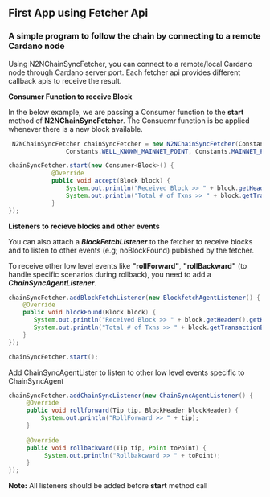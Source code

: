 ## First App using Fetcher Api

### A simple program to follow the chain by connecting to a remote Cardano node

Using N2NChainSyncFetcher, you can connect to a remote/local Cardano node through Cardano server port. Each fetcher api
provides different callback apis to receive the result.

**Consumer Function to receive Block**

In the below example, we are passing a Consumer function to the **start** method of **N2NChainSyncFetcher**. The Consuemr function is
be applied whenever there is a new block available.

```java
 N2NChainSyncFetcher chainSyncFetcher = new N2NChainSyncFetcher(Constants.MAINNET_IOHK_RELAY_ADDR, Constants.MAINNET_IOHK_RELAY_PORT,
                Constants.WELL_KNOWN_MAINNET_POINT, Constants.MAINNET_PROTOCOL_MAGIC);

chainSyncFetcher.start(new Consumer<Block>() {
            @Override
            public void accept(Block block) {
                System.out.println("Received Block >> " + block.getHeader().getHeaderBody().getBlockNumber());
                System.out.println("Total # of Txns >> " + block.getTransactionBodies().size());
            }
});
```

**Listeners to recieve blocks and other events**

You can also attach a **_BlockFetchListener_** to the fetcher to receive blocks and to listen to other events (e.g; noBlockFound) published by the fetcher.

To receive other low level events like **"rollForward"**, **"rollBackward"** (to handle specific scenarios during rollback), you need to
add a **_ChainSyncAgentListener_**.

```java
chainSyncFetcher.addBlockFetchListener(new BlockfetchAgentListener() {
    @Override
    public void blockFound(Block block) {
       System.out.println("Received Block >> " + block.getHeader().getHeaderBody().getBlockNumber());
       System.out.println("Total # of Txns >> " + block.getTransactionBodies().size());
    }
});

chainSyncFetcher.start();
```

Add ChainSyncAgentLister to listen to other low level events specific to ChainSyncAgent

```java
chainSyncFetcher.addChainSyncListener(new ChainSyncAgentListener() {
     @Override
     public void rollforward(Tip tip, BlockHeader blockHeader) {
         System.out.println("RollForward >> " + tip);
     }
     
     @Override
     public void rollbackward(Tip tip, Point toPoint) {
          System.out.println("Rollbakcward >> " + toPoint);
     }
});
```

**Note:** All listeners should be added before **start** method call
